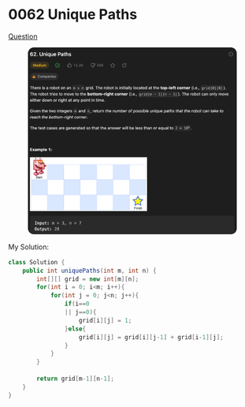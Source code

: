 # 0062 Unique Paths

[Question](https://leetcode.com/problems/unique-paths/description/?envType=study-plan\&id=algorithm-ii)

<figure><img src="../.gitbook/assets/image (1).png" alt=""><figcaption></figcaption></figure>



My Solution:

```java
class Solution {
    public int uniquePaths(int m, int n) {
        int[][] grid = new int[m][n];
        for(int i = 0; i<m; i++){
            for(int j = 0; j<n; j++){
                if(i==0
                || j==0){
                    grid[i][j] = 1;
                }else{
                    grid[i][j] = grid[i][j-1] + grid[i-1][j];
                }
            }
        }

        return grid[m-1][n-1];
    }
}
```
